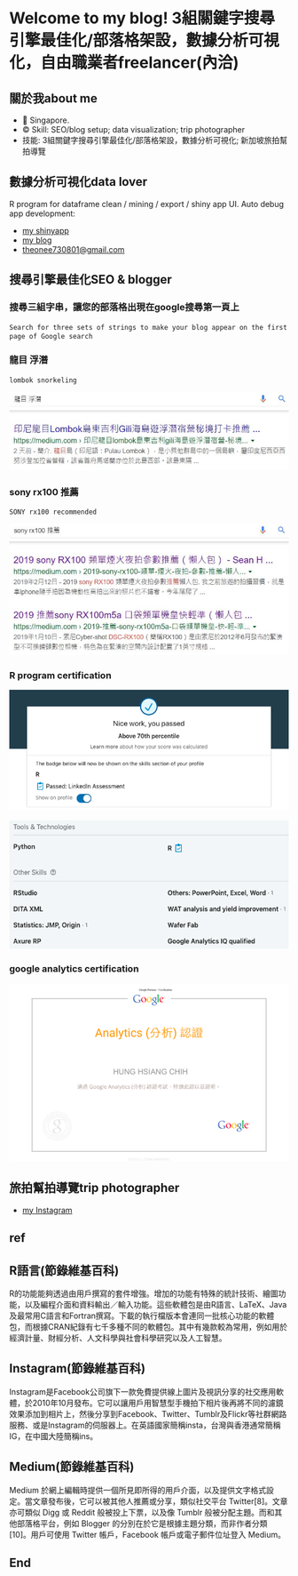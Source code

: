 # Welcome to my blog! 3組關鍵字搜尋引擎最佳化/部落格架設，數據分析可視化，自由職業者freelancer(內洽)

## 關於我about me
- 📍 Singapore.
- ©️ Skill: SEO/blog setup; data visualization; trip photographer 
- 技能: 3組關鍵字搜尋引擎最佳化/部落格架設，數據分析可視化; 新加坡旅拍幫拍導覽 

## 數據分析可視化data lover
R program for dataframe clean / mining / export / shiny app UI.
Auto debug app development:
- [my shinyapp](https://hch1.shinyapps.io/app_preDMC_v5)
- [my blog](https://medium.com/@sean101/soho-%E6%95%B8%E6%93%9A%E5%88%86%E6%9E%90%E5%8F%AF%E8%A6%96%E5%8C%96-%E6%97%85%E6%8B%8D%E5%B9%AB%E6%8B%8D%E5%B0%8E%E8%A6%BD-%E5%85%A7%E6%B4%BD-3698189fcb54)
- theonee730801@gmail.com

## 搜尋引擎最佳化SEO & blogger
### 搜尋三組字串，讓您的部落格出現在google搜尋第一頁上
```
Search for three sets of strings to make your blog appear on the first page of Google search
```
### 龍目 浮潛
```
lombok snorkeling
```
![f4](https://github.com/HCH1/blog/blob/master/fig/seo1b.JPG)

### sony rx100 推薦
```
SONY rx100 recommended
```
![f4](https://github.com/HCH1/blog/blob/master/fig/seo1c.JPG)

### R program certification
![f2](https://github.com/HCH1/blog/blob/master/fig/pt22.png)

![f4](https://github.com/HCH1/blog/blob/master/fig/pt44.png)

### google analytics certification 
![f3](https://github.com/HCH1/blog/blob/master/fig/pt33.png)

## 旅拍幫拍導覽trip photographer
- [my Instagram](https://www.instagram.com/redbox111)

## ref
## R語言(節錄維基百科)
R的功能能夠透過由用戶撰寫的套件增強。增加的功能有特殊的統計技術、繪圖功能，以及編程介面和資料輸出／輸入功能。這些軟體包是由R語言、LaTeX、Java及最常用C語言和Fortran撰寫。下載的執行檔版本會連同一批核心功能的軟體包，而根據CRAN紀錄有七千多種不同的軟體包。其中有幾款較為常用，例如用於經濟計量、財經分析、人文科學與社會科學研究以及人工智慧。
## Instagram(節錄維基百科)
Instagram是Facebook公司旗下一款免費提供線上圖片及視訊分享的社交應用軟體，於2010年10月發布。它可以讓用戶用智慧型手機拍下相片後再將不同的濾鏡效果添加到相片上，然後分享到Facebook、Twitter、Tumblr及Flickr等社群網路服務、或是Instagram的伺服器上。在英語國家簡稱insta，台灣與香港通常簡稱IG，在中國大陸簡稱ins。
## Medium(節錄維基百科)
Medium 於網上編輯時提供一個所見即所得的用戶介面，以及提供文字格式設定。當文章發布後，它可以被其他人推薦或分享，類似社交平台 Twitter[8]。文章亦可類似 Digg 或 Reddit 般被投上下票，以及像 Tumblr 般被分配主題。而和其他部落格平台，例如 Blogger 的分別在於它是根據主題分類，而非作者分類[10]。用戶可使用 Twitter 帳戶，Facebook 帳戶或電子郵件位址登入 Medium。

## End

